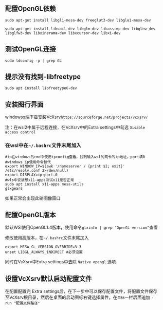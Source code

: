 ## 配置OpenGL依赖
```
sudo apt-get install libgl1-mesa-dev freeglut3-dev libglu1-mesa-dev

sudo apt-get install libsoil-dev libglm-dev libassimp-dev libglew-dev libglfw3-dev libxinerama-dev libxcursor-dev libxi-dev
```

## 测试OpenGL连接
```
sudo ldconfig -p | grep GL
```

## 提示没有找到-libfreetype
```
sudo apt install libfreetype6-dev
```

## 安装图行界面
windowsx端下载安装VcXsrv`https://sourceforge.net/projects/vcxsrv/`

注：在wsl2中属于远程连接，在VcXsrv中的Extra settings中勾选 `Disable access control`

### 在wsl中在`~/.bashrc`文件末尾加入
```
#ip在windows的cmd中使用ipconfig查看，找到输入wsl的网卡的ip地址，port填0
#windows ip使用命令替代
export WINDOW_IP=$(awk '/nameserver / {print $2; exit}' /etc/resolv.conf 2>/dev/null)
export DISPLAY=ip:port.0
#wls中安装想x11-apps测试x11是否正常
sudo apt install x11-apps mesa-utils
glxgears
```
如果正常会出现此轮图像窗口
## 配置OpenGL版本
默认WSl使用OpenGL1.4版本，使用命令`glxinfo | grep "OpenGL version"`查看

修改使用高版本，在`~/.bashrc`文件末尾加入
```
export MESA_GL_VERSION_OVERRIDE=3.3
unset LIBGL_ALWAYS_INDIRECT #必须设置
```
同时在VcXsrv中Extra settings中去除 `Native opengl` 选项

## 设置VcXsrv默认启动配置文件
在配置配置完 Extra settings后，在下一步中可以保存配置文件，将配置文件保存至VcXsrv根目录，然后在桌面的启动图标右键选择属性，在`目标`一栏后面追加 `-run "配置文件路径"`
